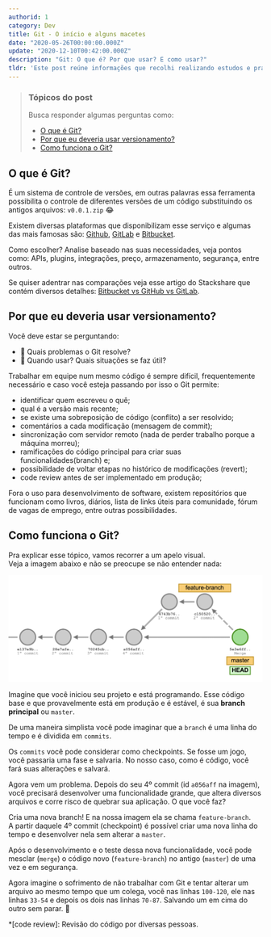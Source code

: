 ```yaml
---
authorid: 1
category: Dev
title: Git - O início e alguns macetes
date: "2020-05-26T00:00:00.000Z"
update: "2020-12-10T00:42:00.000Z"
description: "Git: O que é? Por que usar? E como usar?"
tldr: 'Este post reúne informações que recolhi realizando estudos e praticando.<br/>Busca responder as perguntas básicas: "O que?", "Por que?", e "Como?"'
---
```


> ### Tópicos do post
> Busca responder algumas perguntas como: 
> - [O que é Git?](#o-que-e-git)
> - [Por que eu deveria usar versionamento?](#por-que-usar-versionamento)
> - [Como funciona o Git?](#como-funciona-git)

<h2 id="o-que-e-git">O que é Git?</h2>

É um sistema de controle de versões, em outras palavras essa ferramenta possibilita o controle de diferentes versões de um código substituindo os antigos arquivos: `v0.0.1.zip` 😂

Existem diversas plataformas que disponibilizam esse serviço e algumas das mais famosas são: [Github](https://github.com/), [GitLab](https://about.gitlab.com/) e [Bitbucket](https://bitbucket.org/). 

Como escolher? Analise baseado nas suas necessidades, veja pontos como: APIs, plugins, integrações, preço, armazenamento, segurança, entre outros. 

Se quiser adentrar nas comparações veja esse artigo do Stackshare que contém diversos detalhes: [Bitbucket vs GitHub vs GitLab](https://stackshare.io/stackups/bitbucket-vs-github-vs-gitlab).


<h2 id="por-que-usar-versionamento">Por que eu deveria usar versionamento?</h2>

Você deve estar se perguntando: 

- 🤔 Quais problemas o Git resolve? 
- 🧐 Quando usar? Quais situações se faz útil? 

Trabalhar em equipe num mesmo código é sempre difícil, frequentemente necessário e caso você esteja passando por isso o Git permite: 

- identificar quem escreveu o quê;
- qual é a versão mais recente;
- se existe uma sobreposição de código (conflito) a ser resolvido;
- comentários a cada modificação (mensagem de commit);
- sincronização com servidor remoto (nada de perder trabalho porque a máquina morreu);
- ramificações do código principal para criar suas funcionalidades(branch) e; 
- possibilidade de voltar etapas no histórico de modificações (revert);
- code review antes de ser implementado em produção;

Fora o uso para desenvolvimento de software, existem repositórios que funcionam como livros, diários, lista de links úteis para comunidade, fórum de vagas de emprego, entre outras possibilidades.

<h2 id="como-funciona-git">Como funciona o Git?</h2>

Pra explicar esse tópico, vamos recorrer a um apelo visual.  
Veja a imagem abaixo e não se preocupe se não entender nada:

![Exemplo de criação de feature branch](./feature-branch.png)

Imagine que você iniciou seu projeto e está programando. Esse código base e que provavelmente está em produção e é estável, é sua **branch principal** ou `master`.

De uma maneira simplista você pode imaginar que a `branch` é uma linha do tempo e é dividida em `commits`.

Os `commits` você pode considerar como checkpoints. Se fosse um jogo, você passaria uma fase e salvaria. No nosso caso, como é código, você fará suas alterações e salvará.

Agora vem um problema. Depois do seu 4º commit (id `a056aff` na imagem), você precisará desenvolver uma funcionalidade grande, que altera diversos arquivos e corre risco de quebrar sua aplicação. O que você faz?

Cria uma nova branch! E na nossa imagem ela se chama `feature-branch`.  
A partir daquele 4º commit (checkpoint) é possível criar uma nova linha do tempo e desenvolver nela sem alterar a `master`.

Após o desenvolvimento e o teste dessa nova funcionalidade, você pode mesclar (`merge`) o código novo (`feature-branch`) no antigo (`master`) de uma vez e em segurança.

Agora imagine o sofrimento de não trabalhar com Git e tentar alterar um arquivo ao mesmo tempo que um colega, você nas linhas `100-120`, ele nas linhas `33-54` e depois os dois nas linhas `70-87`. Salvando um em cima do outro sem parar. 🤯


*[code review]: Revisão do código por diversas pessoas.